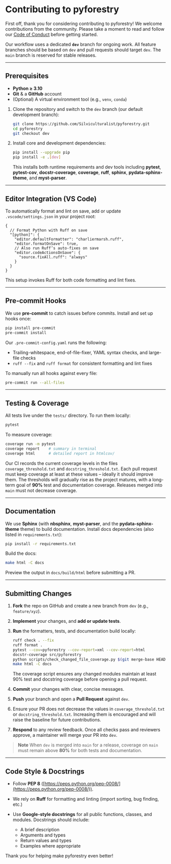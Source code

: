 # Contributing to pyforestry

First off, thank you for considering contributing to pyforestry! We welcome contributions from the community. Please take a moment to read and follow our [Code of Conduct](CODE_OF_CONDUCT.md) before getting started.

Our workflow uses a dedicated **`dev`** branch for ongoing work. All feature branches
should be based on `dev` and pull requests should target `dev`. The `main` branch is reserved for stable releases.

---

## Prerequisites

* **Python ≥ 3.10**
* **Git** & a **GitHub** account
* (Optional) A virtual environment tool (e.g., `venv`, `conda`)

1. Clone the repository and switch to the `dev` branch (our default development branch):

   ```bash
   git clone https://github.com/Silviculturalist/pyforestry.git
   cd pyforestry
   git checkout dev
   ```
2. Install core and development dependencies:

   ```bash
   pip install --upgrade pip
   pip install -e .[dev]
   ```

   This installs both runtime requirements and dev tools including **pytest**, **pytest-cov**, **docstr-coverage**, **coverage**, **ruff**, **sphinx**, **pydata-sphinx-theme**, and **myst-parser**.

---

## Editor Integration (VS Code)

To automatically format and lint on save, add or update `.vscode/settings.json` in your project root:

```jsonc
{
  // Format Python with Ruff on save
  "[python]": {
    "editor.defaultFormatter": "charliermarsh.ruff",
    "editor.formatOnSave": true,
    // Also run Ruff’s auto-fixes on save
    "editor.codeActionsOnSave": {
      "source.fixAll.ruff": "always"
    }
  }
}
```

This setup invokes Ruff for both code formatting and lint fixes.

---

## Pre‑commit Hooks

We use **pre-commit** to catch issues before commits. Install and set up hooks once:

```bash
pip install pre-commit
pre-commit install
```

Our `.pre-commit-config.yaml` runs the following:

* Trailing-whitespace, end-of-file-fixer, YAML syntax checks, and large-file checks
* `ruff --fix` and `ruff format` for consistent formatting and lint fixes

To manually run all hooks against every file:

```bash
pre-commit run --all-files
```

---

## Testing & Coverage

All tests live under the `tests/` directory. To run them locally:

```bash
pytest
```

To measure coverage:

```bash
coverage run -m pytest
coverage report    # summary in terminal
coverage html      # detailed report in htmlcov/
```

Our CI records the current coverage levels in the files
`coverage_threshold.txt` and `docstring_threshold.txt`.
Each pull request must keep coverage at least at these values – ideally it
should improve them.  The thresholds will gradually rise as the project
matures, with a long-term goal of **90%** test and documentation coverage.
Releases merged into `main` must not decrease coverage.

---

## Documentation

We use **Sphinx** (with **nbsphinx**, **myst-parser**, and the **pydata-sphinx-theme** theme) to build documentation. Install docs dependencies (also listed in `requirements.txt`):

```bash
pip install -r requirements.txt
```

Build the docs:

```bash
make html -C docs
```

Preview the output in `docs/build/html` before submitting a PR.

---

## Submitting Changes

1. **Fork** the repo on GitHub and create a new branch from `dev` (e.g., `feature/xyz`).
2. **Implement** your changes, and **add or update tests**.
3. **Run** the formatters, tests, and documentation build locally:

   ```bash
   ruff check . --fix
   ruff format .
   pytest --cov=pyforestry --cov-report=xml --cov-report=html
   docstr-coverage src/pyforestry
   python scripts/check_changed_file_coverage.py $(git merge-base HEAD origin/dev)
   make html -C docs
   ```
   The coverage script ensures any changed modules maintain at least
   90% test and docstring coverage before opening a pull request.
4. **Commit** your changes with clear, concise messages.
5. **Push** your branch and open a **Pull Request** against `dev`.
6. Ensure your PR does not decrease the values in `coverage_threshold.txt` or
   `docstring_threshold.txt`. Increasing them is encouraged and will raise the
   baseline for future contributions.
7. **Respond** to any review feedback. Once all checks pass and reviewers approve, a maintainer will merge your PR into `dev`.

> **Note**
> When `dev` is merged into `main` for a release, coverage on `main` must remain above **80%** for both tests and documentation.

---

## Code Style & Docstrings

* Follow **PEP 8** ([https://peps.python.org/pep-0008/](https://peps.python.org/pep-0008/)).
* We rely on **Ruff** for formatting and linting (import sorting, bug finding, etc.)
* Use **Google-style docstrings** for all public functions, classes, and modules. Docstrings should include:

  * A brief description
  * Arguments and types
  * Return values and types
  * Examples where appropriate

Thank you for helping make pyforestry even better!
